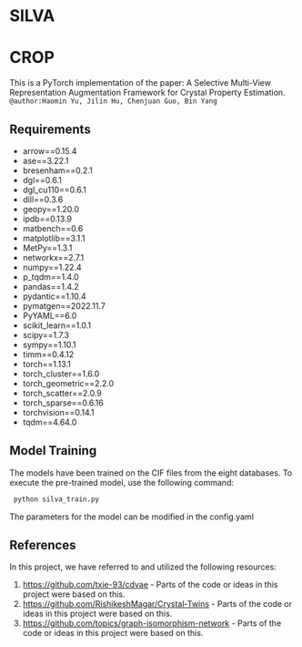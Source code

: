 # SILVA
# CROP
This is a PyTorch implementation of the paper: A Selective Multi-View Representation
Augmentation Framework for Crystal Property Estimation.
`@author:Haomin Yu, Jilin Hu, Chenjuan Guo, Bin Yang`

## Requirements
- arrow==0.15.4
- ase==3.22.1
- bresenham==0.2.1
- dgl==0.6.1
- dgl_cu110==0.6.1
- dill==0.3.6
- geopy==1.20.0
- ipdb==0.13.9
- matbench==0.6
- matplotlib==3.1.1
- MetPy==1.3.1
- networkx==2.7.1
- numpy==1.22.4
- p_tqdm==1.4.0
- pandas==1.4.2
- pydantic==1.10.4
- pymatgen==2022.11.7
- PyYAML==6.0
- scikit_learn==1.0.1
- scipy==1.7.3
- sympy==1.10.1
- timm==0.4.12
- torch==1.13.1
- torch_cluster==1.6.0
- torch_geometric==2.2.0
- torch_scatter==2.0.9
- torch_sparse==0.6.16
- torchvision==0.14.1
- tqdm==4.64.0


## Model Training
The models have been trained on the CIF files from the eight databases.
To execute the pre-trained model, use the following command:
```python
 python silva_train.py
```
The parameters for the  model can be modified in the config.yaml


## References 

In this project, we have referred to and utilized the following resources:

1. https://github.com/txie-93/cdvae - Parts of the code or ideas in this project were based on this.
2. https://github.com/RishikeshMagar/Crystal-Twins - Parts of the code or ideas in this project were based on this.
3. https://github.com/topics/graph-isomorphism-network - Parts of the code or ideas in this project were based on this.
